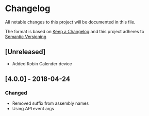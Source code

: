 # Changelog
All notable changes to this project will be documented in this file.

The format is based on [Keep a Changelog](http://keepachangelog.com/en/1.0.0/)
and this project adheres to [Semantic Versioning](http://semver.org/spec/v2.0.0.html).

## [Unreleased]
 - Added Robin Calender device

## [4.0.0] - 2018-04-24
### Changed
 - Removed suffix from assembly names
 - Using API event args
